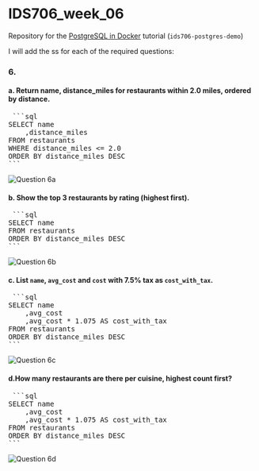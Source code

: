 # IDS706_week_06
Repository for the [PostgreSQL in Docker](https://www.notion.so/Week-6-Demo-27e45dca7a3e80f7b30fce7ad687a7c6) tutorial (`ids706-postgres-demo`)


I will add the ss for each of the required questions:

### 6.
#### a. Return name, distance_miles for restaurants within 2.0 miles, ordered by distance.
<pre> ```sql
SELECT name
    ,distance_miles
FROM restaurants
WHERE distance_miles <= 2.0
ORDER BY distance_miles DESC
``` </pre>
![Question 6a](img/6a.png)

#### b. Show the top 3 restaurants by rating (highest first).
<pre> ```sql
SELECT name
FROM restaurants
ORDER BY distance_miles DESC
``` </pre>
![Question 6b](img/6b.png)

#### c. List `name`, `avg_cost` and `cost` with 7.5% tax as `cost_with_tax`.
<pre> ```sql
SELECT name
    ,avg_cost
    ,avg_cost * 1.075 AS cost_with_tax
FROM restaurants
ORDER BY distance_miles DESC
``` </pre>
![Question 6c](img/6c.png)

#### d.How many restaurants are there per cuisine, highest count first?
<pre> ```sql
SELECT name
    ,avg_cost
    ,avg_cost * 1.075 AS cost_with_tax
FROM restaurants
ORDER BY distance_miles DESC
``` </pre>
![Question 6d](img/6d.png)